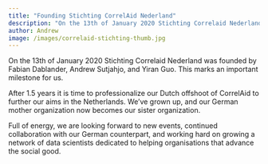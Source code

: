 ```yaml
---
title: "Founding Stichting CorrelAid Nederland"
description: "On the 13th of January 2020 Stichting Correlaid Nederland became official"
author: Andrew
image: /images/correlaid-stichting-thumb.jpg
---
```


On the 13th of January 2020 Stichting Correlaid Nederland was founded by Fabian Dablander, Andrew Sutjahjo, and Yiran Guo. This marks an important milestone for us.

After 1.5 years it is time to professionalize our Dutch offshoot of CorrelAid to further our aims in the Netherlands. We’ve grown up, and our German mother organization now becomes our sister organization.

Full of energy, we are looking forward to new events, continued collaboration with our German counterpart, and working hard on growing a network of data scientists dedicated to helping organisations that advance the social good.
